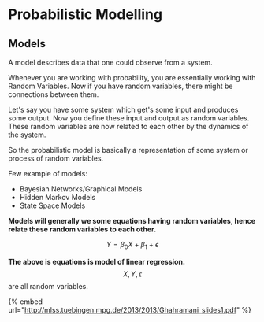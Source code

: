 # Probabilistic Modelling

## Models

A model describes data that one could observe from a system.&#x20;

Whenever you are working with probability, you are essentially working with Random Variables. Now if you have random variables, there might be connections between them.&#x20;

Let's say you have some system which get's some input and produces some output. Now you define these input and output as random variables. These random variables are now related to each other by the dynamics of the system.&#x20;

So the probabilistic model is basically a representation of some system or process of random variables.&#x20;

Few example of models:

* Bayesian Networks/Graphical Models
* Hidden Markov Models
* State Space Models

**Models will generally we some equations having random variables, hence relate these random variables to each other.**

$$
Y = \beta_0X+\beta_1 + \epsilon
$$

**The above is equations is model of linear regression.** $$X,Y,\epsilon$$are all random variables.&#x20;

{% embed url="http://mlss.tuebingen.mpg.de/2013/2013/Ghahramani_slides1.pdf" %}

